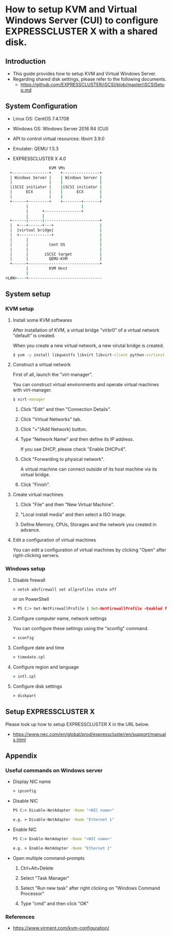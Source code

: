 # How to setup KVM and Virtual Windows Server (CUI) to configure EXPRESSCLUSTER X with a shared disk.

## Introduction

- This guide provides how to setup KVM and Virtual Windows Server.
- Regarding shared disk settings, please refer to the following documents.
    - https://github.com/EXPRESSCLUSTER/iSCSI/blob/master/iSCSISetup.md


## System Configuration
- Linux OS: CentOS 7.4.1708
- Windows OS: Windows Server 2016 R4 (CUI)


- API to control virtual resources: libvirt 3.9.0
- Emulater: QEMU 1.5.3

- EXPRESSCLUSTER X 4.0


```bat
                   KVM VMs
  +----------------+    +----------------+
  | Windows Server |    | Windows Server |
  |                |    |                |
  |iSCSI initiator |    |iSCSI initiator |
  |      ECX       |    |      ECX       |
  |                |    |                |
  +------+---------+    +--------+-------+
         |                       |
         |      +----------------+
         |      |
  +------|------|------------------------+
  |  +---+------+---+                    |
  |  |virtual bridge|                    |
  |  +--------------+                    |
  |      |                               |
  |      |         Cent OS               |
  |      |                               |
  |      |       iSCSI target            |
  |      |         QEMU-KVM              |
  +------+-------------------------------+
         |         KVM Host
         |
<LAN>----+--------------------------------
```


## System setup
### KVM setup
1. Install some KVM softwares

    After installation of KVM, a virtual bridge "virbr0" of a virtual network "default" is created.
    
    When you create a new virtual network, a new virutal bridge is created.

    ```bat
    $ yum -y install libguestfs libvirt libvirt-client python-virtinst qemu-kvm virt-manager virt-top virt-viewer virt-who virt-install bridge-utils
    ```
    
    
2. Construct a virtual network

    First of all, launch the "virt-manager".
    
    You can construct virtual environments and operate virtual machines with virt-manager.

    ```bat 
    $ virt-manager
    ```
    
    1. Click "Edit" and then "Connection Details".
    
    2. Click "Virtual Networks" tab.
    
    3. Click "+"(Add Network) button.
    
    4. Type "Network Name" and then define its IP address.
        
        If you use DHCP, please check "Enable DHCPv4".
    
    5. Click "Forwarding to physical network".
    
        A virtual machine can connect outside of its host machine via its virtual bridge.
        
    6. Click "Finish".
    
3. Create virtual machines

    1. Click "File" and then "New Virtual Machine".

    2. "Local install media" and then select a ISO image.
    
    3. Define Memory, CPUs, Storages and the network you created in advance.
    
4. Edit a configuration of virtual machines

    You can edit a configuration of virtual machines by clicking "Open" after right-clicking servers.
    
    
### Windows setup
1. Disable firewall

    ```bat
    > netsh advfirewall set allprofiles state off
    ```
    
    or on PowerShell
    
    ```bat
    > PS C:> Get-NetFirewallProfile | Set-NetFirewallProfile -Enabled false
    ```
    
2. Configure computer name, network settings
	
	You can configure these settings using the "sconfig" command.
	
	```bat
	> sconfig
	```
	
3. Configure date and time

    ```bat
    > timedate.cpl
    ```
    
4. Configure region and language

    ```bat
    > intl.cpl
    ```

5. Configure disk settings

    ```bat
    > diskpart
    ```
    
## Setup EXPRESSCLUSTER X

Please look up how to setup EXPRESSCLUSTER X in the URL below.

- https://www.nec.com/en/global/prod/expresscluster/en/support/manuals.html

## Appendix

### Useful commands on Windows server

- Display NIC name

    ```bat
    > ipconfig
    ```

- Disable NIC

    ```bat
    PS C:> Disable-NetAdapter -Name "<NIC name>"
    
    e.g. > Disable-NetAdapter -Name "Ethernet 1"
    ```
    
- Enable NIC

    ```bat
    PS C:> Enable-NetAdapter -Name "<NIC name>"
    
    e.g. > Enable-NetAdapter -Name "Ethernet 1"
    ```
    
- Open multiple command-prompts

    1. Ctrl+Alt+Delete
    
    2. Select "Task Manager"
    
    3. Select "Run new task" after right clicking on "Windows Command Processor"
    
    4. Type "cmd" and then click "OK"
    

### References

- https://www.virment.com/kvm-configuration/
